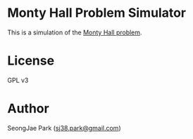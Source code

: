 Monty Hall Problem Simulator
============================

This is a simulation of the [Monty Hall
problem](https://en.wikipedia.org/wiki/Monty_Hall_problem).


License
=======

GPL v3


Author
======

SeongJae Park (sj38.park@gmail.com)
